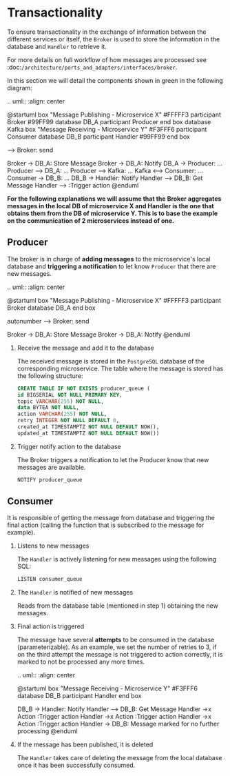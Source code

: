 # Transactionality

To ensure transactionality in the exchange of information between the different services or itself, the `Broker` is 
used to store the information in the database and `Handler` to retrieve it.

For more details on full workflow of how messages are processed see :doc:`/architecture/ports_and_adapters/interfaces/broker`.

In this section we will detail the components shown in green in the following diagram:

.. uml::
   :align: center

   @startuml
   box "Message Publishing - Microservice X" #FFFFF3
   participant Broker #99FF99
   database DB_A
   participant Producer
   end box
   database Kafka
   box "Message Receiving - Microservice Y" #F3FFF6
   participant Consumer
   database DB_B
   participant Handler #99FF99
   end box

   --> Broker: send
   
   Broker -> DB_A: Store Message
   Broker -> DB_A: Notify
   DB_A -> Producer: ...
   Producer --> DB_A: ...
   Producer --> Kafka: ...
   Kafka <--> Consumer: ...
   Consumer -> DB_B: ...
   DB_B -> Handler: Notify
   Handler --> DB_B: Get Message
   Handler --> :Trigger action
   @enduml

**For the following explanations we will assume that the Broker aggregates messages in the local DB of 
microservice X and Handler is the one that obtains them from the DB of microservice Y. This is to base the 
example on the communication of 2 microservices instead of one.**


## Producer

The broker is in charge of **adding messages** to the microservice's local database and **triggering a notification** 
to let know `Producer` that there are new messages.

.. uml::
   :align: center

   @startuml
   box "Message Publishing - Microservice X" #FFFFF3
   participant Broker
   database DB_A
   end box
   
   autonumber
   --> Broker: send
   
   Broker -> DB_A: Store Message
   Broker -> DB_A: Notify
   @enduml

1. Receive the message and add it to the database 
   
   The received message is stored in the `PostgreSQL` database of the corresponding microservice.
   The table where the message is stored has the following structure:
   ```SQL
   CREATE TABLE IF NOT EXISTS producer_queue (
   id BIGSERIAL NOT NULL PRIMARY KEY,
   topic VARCHAR(255) NOT NULL,
   data BYTEA NOT NULL,
   action VARCHAR(255) NOT NULL,
   retry INTEGER NOT NULL DEFAULT 0,
   created_at TIMESTAMPTZ NOT NULL DEFAULT NOW(),
   updated_at TIMESTAMPTZ NOT NULL DEFAULT NOW())
   ```

2. Trigger notify action to the database
   
   The Broker triggers a notification to let the Producer know that new messages are available.
   ```SQL
   NOTIFY producer_queue
   ```

## Consumer

It is responsible of getting the message from database and triggering the final action (calling the function that 
is subscribed to the message for example).

1. Listens to new messages
   
   The `Handler` is actively listening for new messages using the following SQL:

   ```SQL
   LISTEN consumer_queue
   ```

2. The `Handler` is notified of new messages

   Reads from the database table (mentioned in step 1) obtaining the new messages.


3. Final action is triggered

   The message have several **attempts** to be consumed in the database (parameterizable). As an example, we set the
   number of retries to 3, if on the third attempt the message is not triggered to action correctly, it is marked to not be
   processed any more times.
   
   .. uml::
      :align: center
   
      @startuml
      box "Message Receiving - Microservice Y" #F3FFF6
      database DB_B
      participant Handler
      end box
   
      DB_B -> Handler: Notify
      Handler --> DB_B: Get Message
      Handler ->x Action :Trigger action
      Handler ->x Action :Trigger action
      Handler ->x Action :Trigger action
      Handler -> DB_B: Message marked for no further processing
      @enduml

4. If the message has been published, it is deleted

   The `Handler` takes care of deleting the message from the local database once it has been successfully consumed.
